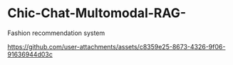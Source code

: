 # Chic-Chat-Multomodal-RAG-
Fashion recommendation system


https://github.com/user-attachments/assets/c8359e25-8673-4326-9f06-91636944d03c

